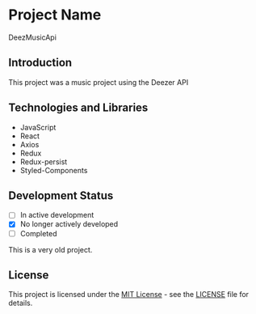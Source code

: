 # Project Name

DeezMusicApi

## Introduction

This project was a music project using the Deezer API

## Technologies and Libraries

- JavaScript
- React
- Axios
- Redux
- Redux-persist
- Styled-Components

## Development Status

- [ ] In active development
- [X] No longer actively developed
- [ ] Completed

This is a very old project.

## License

This project is licensed under the [MIT License](LICENSE) - see the [LICENSE](LICENSE) file for details.
